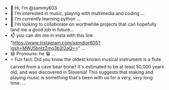 - 👋 Hi, I’m @sammy603
- 👀 I’m interested in music, playing with multimedia and coding ...
- 🌱 I’m currently learning python ...
- 💞️ I’m looking to collaborate on worthwhile projects that can hopefully land me a good job in future...
- 📫 you can dm me in insta with this link "https://www.instagram.com/samdior605?igsh=MWJ5bnIzZmo3b2I2aQ=="  ...
- 😄 Pronouns: he 😁 ...
- ⚡ Fun fact: Did you know the oldest known musical instrument is a flute carved from a cave bear bone? It's estimated to be at least 50,000 years old, and was discovered in Slovenia!  This suggests that making and playing music is something that's been with us for a very, very long time. ...

<!---
sammy603/sammy603 is a ✨ special ✨ repository because its `README.md` (this file) appears on your GitHub profile.
You can click the Preview link to take a look at your changes.
--->
